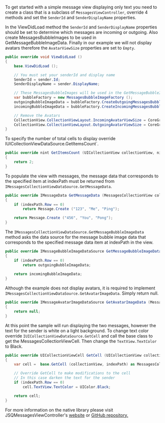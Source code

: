 To get started with a simple message view displaying only text you need to create a class that is a subclass of `MessagesViewController`, override 4 methods and set the `SenderId` and `SenderDisplayName` properties.

In the ViewDidLoad method the `SenderId` and `SenderDisplayName` properties should be set to determine which messages are incoming or outgoing.  Also create MessagesBubbleImages to be used in GetMessageBubbleImageData.  Finally in our example we will not display avatars therefore the `AvatarViewSize` properties are set to `Empty`.

``` csharp
public override void ViewDidLoad ()
{
	base.ViewDidLoad ();

	// You must set your senderId and display name
	SenderId = sender.Id;
	SenderDisplayName = sender.DisplayName;

	// These MessagesBubbleImages will be used in the GetMessageBubbleImageData override
	var bubbleFactory = new MessagesBubbleImageFactory ();
	outgoingBubbleImageData = bubbleFactory.CreateOutgoingMessagesBubbleImage (UIColorExtensions.MessageBubbleLightGrayColor);
	incomingBubbleImageData = bubbleFactory.CreateIncomingMessagesBubbleImage (UIColorExtensions.MessageBubbleBlueColor);

	// Remove the Avatars
	CollectionView.CollectionViewLayout.IncomingAvatarViewSize = CoreGraphics.CGSize.Empty;
	CollectionView.CollectionViewLayout.OutgoingAvatarViewSize = CoreGraphics.CGSize.Empty;
}

```

To specify the number of total cells to display override IUICollectionViewDataSource.GetItemsCount`.

``` csharp
public override nint GetItemsCount (UICollectionView collectionView, nint section)
{
	return 2;
}
```

To populate the view with messages, the message data that corresponds to the specified item at indexPath must be returned from `IMessagesCollectionViewDataSource.GetMessageData`.

``` csharp
public override IMessageData GetMessageData (MessagesCollectionView collectionView, NSIndexPath indexPath)
{
	if (indexPath.Row == 0)
		return Message.Create ("123", "Me", "Ping");

	return Message.Create ("456", "You", "Pong");
}
```

The `IMessagesCollectionViewDataSource.GetMessageBubbleImageData` method asks the data source for the message bubble image data that corresponds to the specified message data item at indexPath in the view.

``` csharp
public override IMessageBubbleImageDataSource GetMessageBubbleImageData (MessagesCollectionView collectionView, NSIndexPath indexPath)
{
	if (indexPath.Row == 0)
		return outgoingBubbleImageData;
	
	return incomingBubbleImageData;
}
```

Although the example does not display avatars, it is required to implement `IMessagesCollectionViewDataSource.GetAvatarImageData`.  Simply return null.

``` csharp
public override IMessageAvatarImageDataSource GetAvatarImageData (MessagesCollectionView collectionView, NSIndexPath indexPath)
{
	return null;
}
```

At this point the sample will run displaying the two messages, however the text for the sender is white on a light background.  To change text color override `IUICollectionViewDataSource.GetCell` and call the base class to get the MessagesCollectionViewCell.  Then change the `TextView.TextColor` to Black.

``` csharp
public override UICollectionViewCell GetCell (UICollectionView collectionView, NSIndexPath indexPath) 
{
	var cell =  base.GetCell (collectionView, indexPath) as MessagesCollectionViewCell;

	// Override GetCell to make modifications to the cell
	// In this case darken the text for the sender
	if (indexPath.Row == 0)
		cell.TextView.TextColor = UIColor.Black;

	return cell;
}
```

For more information on the native library please visit JSQMessagesViewController's [website][1] or [GitHub repository.][2]
 
 [1]: http://www.jessesquires.com/JSQMessagesViewController/
 [2]: https://github.com/jessesquires/JSQMessagesViewController
